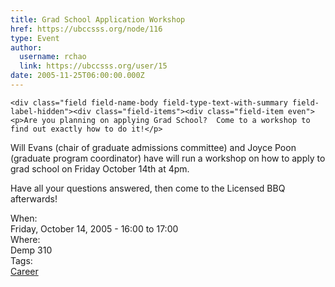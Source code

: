 ```yaml
---
title: Grad School Application Workshop 
href: https://ubccsss.org/node/116
type: Event
author:
  username: rchao
  link: https://ubccsss.org/user/15
date: 2005-11-25T06:00:00.000Z
---
```



    <div class="field field-name-body field-type-text-with-summary field-label-hidden"><div class="field-items"><div class="field-item even"><p>Are you planning on applying Grad School?  Come to a workshop to find out exactly how to do it!</p>
<p>Will Evans (chair of graduate admissions committee) and Joyce Poon (graduate program coordinator) have will run a workshop on how to apply to grad school on Friday October 14th at 4pm.</p>
<p>Have all your questions answered, then come to the Licensed BBQ afterwards!</p>
</div></div></div><div class="field field-name-field-dates field-type-datetime field-label-above"><div class="field-label">When:&#xA0;</div><div class="field-items"><div class="field-item even"><span class="date-display-single">Friday, October 14, 2005 - <span class="date-display-range"><span class="date-display-start">16:00</span> to <span class="date-display-end">17:00</span></span></span></div></div></div><div class="field field-name-field-location field-type-text field-label-above"><div class="field-label">Where:&#xA0;</div><div class="field-items"><div class="field-item even">Demp 310</div></div></div>    <footer>
    <div class="field field-name-field-tags field-type-taxonomy-term-reference field-label-above"><div class="field-label">Tags:&#xA0;</div><div class="field-items"><div class="field-item even"><a href="/career">Career</a></div></div></div>      </footer>
    
